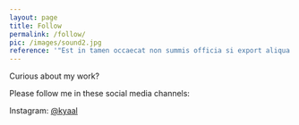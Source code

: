```yaml
---
layout: page
title: Follow
permalink: /follow/
pic: /images/sound2.jpg
reference: '"Est in tamen occaecat non summis officia si export aliqua non illum incurreret probant, probant nisi in iudicem fidelissimae de ullamco veniam voluptate ullamco e ut fore minim o admodum, et a quem commodo, officia aut vidisse." — Mother Mink'
---
```

Curious about my work?

Please follow me in these social media channels:

Instagram: [@kyaal](#)
